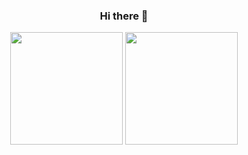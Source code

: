 <div align="center">

  ### Hi there 👋
  
  <img height="180em" src="https://github-readme-stats.vercel.app/api?username=xlwh&show_icons=true&theme=radical&include_all_commits=true&count_private=true"/>
  <img height="180em" src="https://github-readme-stats.vercel.app/api/top-langs/?username=xlwh&layout=compact&langs_count=8&theme=radical"/>
</div>

